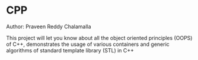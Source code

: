 # CPP
Author: Praveen Reddy Chalamalla

This project will let you know about all the object oriented principles (OOPS) of C++, demonstrates the usage of various containers and generic algorithms of standard template library (STL) 
in C++
